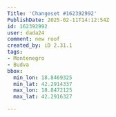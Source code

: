 ```yaml
---
Title: 'Changeset #162392992'
PublishDate: 2025-02-11T14:12:54Z
id: 162392992
user: dada24
comment: new roof
created_by: iD 2.31.1
tags:
- Montenegro
- Budva
bbox:
  min_lon: 18.8469325
  min_lat: 42.2914337
  max_lon: 18.8472125
  max_lat: 42.2916327

---
```

